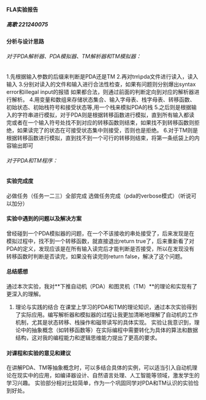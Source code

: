 #### FLA实验报告

##### 高歌 221240075

#### 分析与设计思路

###### 对于PDA解析器、PDA模拟器、TM解析器和TM模拟器：

1.先根据输入参数的后缀来判断是PDA还是TM
2.再对tm\pda文件进行读入，读入输入
3.分别对读入的文件和输入进行合法性检查，如果有问题则分别爆出syntax error和illegal input的报错
如果都合法，则通过前面的判断定向到对应的解析器进行解析。
4.用变量和数组来存储状态集合、输入字母表、栈字母表、转移函数、初始状态、初始栈符号和接受状态等,用一个栈来模拟PDA的栈
5.之后则是根据输入的字符串进行模拟，对于PDA则是根据转移函数进行模拟，直到所有输入都读完或者在一个输入符号处找不到对应的转移函数则结束，如果找不到转移函数则拒绝，如果读完了的状态在可接受状态集中则接受，否则也是拒绝。
6.对于TM则是根据转移函数进行模拟，直到找不到一个可行的转移则结束，将第一条纸袋上的内容输出即可

###### 对于PDA和TM程序：



#### 实验完成度

必做任务（任务一二三）全部完成
选做任务完成（pda的verbose模式）（听说可以加分）

#### 实验中遇到的问题以及解决方案

曾经碰到一个PDA模拟器的问题，在一个不该接收的串处接受了，后来发现是在模拟过程中，找不到一个转移函数，就直接退出return true了，后来重新看了对PDA的定义，发现应该是在所有输入读完后才能判断是否接受，所以在发现没有转移函数时判断是否读完，如果没有读完则return false，解决了这个问题。

#### 总结感想

通过本次实验，我对**下推自动机（PDA）和图灵机（TM）**的理论和实现有了更深入的理解。
1. 理论与实践的结合
在课堂上学习的PDA和TM的理论知识，通过本次实验得到了实际应用。编写解析器和模拟器的过程让我更加清晰地理解了自动机的工作机制，尤其是状态转移、栈操作和磁带读写的具体实现。
实验让我意识到，理论中的抽象概念（如转移函数等）在实际编程中需要转化为具体的算法和数据结构，这对我的编程能力和逻辑思维能力提出了更高的要求。


#### 对课程和实验的意见和建议

在讲解PDA、TM等抽象概念时，可以多结合具体的实例，可以适当引入自动机理论在现实中的应用，如编译器设计、自然语言处理、人工智能等领域，激发学生的学习兴趣。
实验部分相对比较简单，作为一个巩固同学对PDA和TM认识的实验恰到好处。